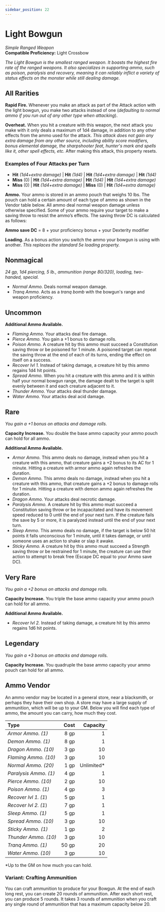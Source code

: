 ```yaml
---
sidebar_position: 22
---
```


# Light Bowgun

*Simple Ranged Weapon*  
**Compatible Proficiency:** Light Crossbow

*The Light Bowgun is the smallest ranged weapon. It boasts the highest fire rate of the ranged weapons. It also specializes in supporting ammo, such as poison, paralysis and recovery, meaning it can reliably inflict a variety of status effects on the monster while still dealing damage.*

## All Rarities

**Rapid Fire.** Whenever you make an attack as part of the Attack action with the light bowgun, you make two attacks instead of one (*defaulting to normal ammo if you run out of any other type when attacking*).

**Overheat.** When you hit a creature with this weapon, the next attack you make with it only deals a maximum of 1d4 damage, in addition to any other effects from the ammo used for the attack. *This attack does not gain any extra damage from any other source, including ability score modifiers, bonus elemental damage, the sharpshooter feat, hunter's mark and spells like it, other spell effects, etc.* After making this attack, this property resets.

### Examples of Four Attacks per Turn

- **Hit** *(1d4+extra damage)* | **Hit** *(1d4)* | **Hit** *(1d4+extra damage)* | **Hit** *(1d4)*
- **Miss** (0) | **Hit** *(1d4+extra damage)* | **Hit** *(1d4)* | **Hit** *(1d4+extra damage)*
- **Miss** (0) | **Hit** *(1d4+extra damage)* | **Miss** (0) | **Hit** *(1d4+extra damage)*

**Ammo.** Your ammo is stored in an ammo pouch that weighs 10 lbs. The pouch can hold a certain amount of each type of ammo as shown in the Vendor table below. All ammo deal normal weapon damage unless otherwise specified. Some of your ammo require your target to make a saving throw to resist the ammo’s effects. The saving throw DC is calculated as follows:

**Ammo save DC** = 8 + your proficiency bonus + your Dexterity modifier

**Loading.** As a bonus action you switch the ammo your bowgun is using with another. *This replaces the standard 5e loading property.*

## Nonmagical

*24 gp, 1d4 piercing, 5 lb., ammunition (range 80/320), loading, two-handed, special.*

- *Normal Ammo.* Deals normal weapon damage.
- *Tranq Ammo.* Acts as a *tranq bomb* with the bowgun's range and weapon proficiency.

## Uncommon

**Additional Ammo Available.**

- *Flaming Ammo.* Your attacks deal fire damage.
- *Pierce Ammo.* You gain a +1 bonus to damage rolls.
- *Poison Ammo.* A creature hit by this ammo must succeed a Constitution saving throw or be poisoned for 1 minute. A poisoned target can repeat the saving throw at the end of each of its turns, ending the effect on itself on a success.
- *Recover lvl 1.* Instead of taking damage, a creature hit by this ammo regains 1d4 hit points.
- *Spread Ammo.* When you hit a creature with this ammo and it is within half your normal bowgun range, the damage dealt to the target is split evenly between it and each creature adjacent to it.
- *Thunder Ammo.* Your attacks deal thunder damage.
- *Water Ammo.* Your attacks deal acid damage.

## Rare

*You gain a +1 bonus on attacks and damage rolls.*

**Capacity Increase.** You double the base ammo capacity your ammo pouch can hold for all ammo.

**Additional Ammo Available.**

- *Armor Ammo.* This ammo deals no damage, instead when you hit a creature with this ammo, that creature gains a +2 bonus to its AC for 1 minute. Hitting a creature with armor ammo again refreshes the duration.
- *Demon Ammo.* This ammo deals no damage, instead when you hit a creature with this ammo, that creature gains a +2 bonus to damage rolls for 1 minute. Hitting a creature with demon ammo again refreshes the duration.
- *Dragon Ammo.* Your attacks deal necrotic damage.
- *Paralysis Ammo.* A creature hit by this ammo must succeed a Constitution saving throw or be incapacitated and have its movement speed reduced to 0 until the end of your next turn. If the creature fails the save by 5 or more, it is paralyzed instead until the end of your next turn.
- *Sleep Ammo.* This ammo deals no damage, if the target is below 50 hit points it falls unconscious for 1 minute, until it takes damage, or until someone uses an action to shake or slap it awake.
- *Sticky Ammo.* A creature hit by this ammo must succeed a Strength saving throw or be restrained for 1 minute, the creature can use their action to attempt to break free (Escape DC equal to your Ammo save DC).

## Very Rare

*You gain a +2 bonus on attacks and damage rolls.*

**Capacity Increase.** You triple the base ammo capacity your ammo pouch can hold for all ammo.

**Additional Ammo Available.**

- *Recover lvl 2.* Instead of taking damage, a creature hit by this ammo regains 1d6 hit points.

## Legendary

*You gain a +3 bonus on attacks and damage rolls.*

**Capacity Increase.** You quadruple the base ammo capacity your ammo pouch can hold for all ammo.

## Ammo Vendor

An ammo vendor may be located in a general store, near a blacksmith, or perhaps they have their own shop. A store may have a large supply of ammunition, which will be up to your GM. Below you will find each type of ammo, the amount you can carry, how much they cost.

| Type                   | Cost  | Capacity |
| :------------------    | ----: | -------: |
| *Armor Ammo. (1)*      | 8 gp  | 1        |
| *Demon Ammo. (1)*      | 8 gp  | 1        |
| *Dragon Ammo. (10)*    | 3 gp  | 10       |
| *Flaming Ammo. (10)*   | 3 gp  | 10       |
| *Normal Ammo. (20)*    | 1 gp  | Unlimited* |
| *Paralysis Ammo. (1)*  | 4 gp  | 1        |
| *Pierce Ammo. (10)*    | 2 gp  | 10       |
| *Poison Ammo. (1)*     | 4 gp  | 3        |
| *Recover lvl 1. (1*)   | 5 gp  | 1        |
| *Recover lvl 2. (1*)   | 7 gp  | 1        |
| *Sleep Ammo. (1)*      | 5 gp  | 1        |
| *Spread Ammo. (10)*    | 3 gp  | 10       |
| *Sticky Ammo. (1)*     | 1 gp  | 2        |
| *Thunder Ammo. (10)*   | 3 gp  | 10       |
| *Tranq Ammo. (1)*      | 50 gp | 20       |
| *Water Ammo. (10)*     | 3 gp  | 10       |

\*Up to the GM on how much you can hold.

### Variant: Crafting Ammunition

You can craft ammunition to produce for your Bowgun. At the end of each long rest, you can create 20 rounds of ammunition. After each short rest, you can produce 5 rounds. It takes 3 rounds of ammunition when you craft any single round of ammunition that has a maximum capacity below 20.
